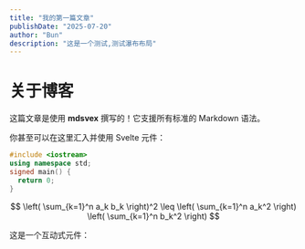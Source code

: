 ```yaml
---
title: "我的第一篇文章"
publishDate: "2025-07-20"
author: "Bun"
description: "这是一个测试,测试瀑布布局"
---
```


# 关于博客

这篇文章是使用 **mdsvex** 撰写的！它支援所有标准的 Markdown 语法。

你甚至可以在这里汇入并使用 Svelte 元件：


```c++
#include <iostream>
using namespace std;
signed main() {
  return 0;
}
```

$$
\left( \sum_{k=1}^n a_k b_k \right)^2 \leq \left( \sum_{k=1}^n a_k^2 \right) \left( \sum_{k=1}^n b_k^2 \right)
$$


<script lang="ts">
  import Counter from '$lib/components/Counter.svelte'; // 假设你有一个计数器元件
</script>

这是一个互动式元件：
<Counter /> 

<!-- 
<script lang="ts">
  // import Counter from '$lib/components/Counter.svelte'; // 假设你有一个计数器元件
</script>

这是一个互动式元件：
<Counter /> -->
